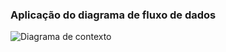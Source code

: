 ### Aplicação do diagrama de fluxo de dados

![Diagrama de contexto](https://user-images.githubusercontent.com/89542446/204065531-a082e804-4b45-436e-8873-cdb8a3189556.jpg)
